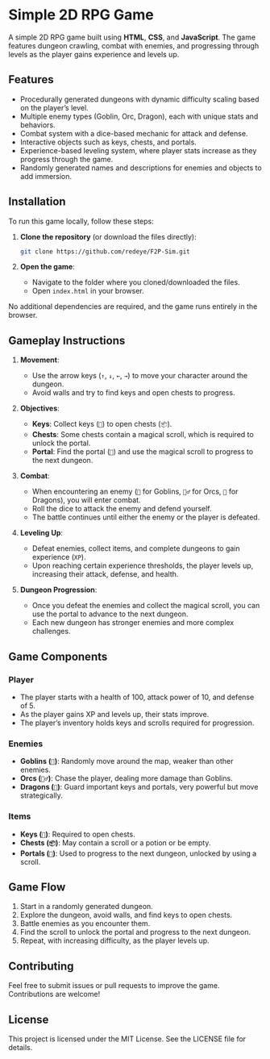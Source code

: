 # Simple 2D RPG Game

A simple 2D RPG game built using **HTML**, **CSS**, and **JavaScript**. The game features dungeon crawling, combat with enemies, and progressing through levels as the player gains experience and levels up.

## Features
- Procedurally generated dungeons with dynamic difficulty scaling based on the player’s level.
- Multiple enemy types (Goblin, Orc, Dragon), each with unique stats and behaviors.
- Combat system with a dice-based mechanic for attack and defense.
- Interactive objects such as keys, chests, and portals.
- Experience-based leveling system, where player stats increase as they progress through the game.
- Randomly generated names and descriptions for enemies and objects to add immersion.

## Installation
To run this game locally, follow these steps:

1. **Clone the repository** (or download the files directly):
   ```bash
   git clone https://github.com/redeye/F2P-Sim.git
   ```

2. **Open the game**:
   - Navigate to the folder where you cloned/downloaded the files.
   - Open `index.html` in your browser.

No additional dependencies are required, and the game runs entirely in the browser.

## Gameplay Instructions

1. **Movement**:
   - Use the arrow keys (`↑`, `↓`, `←`, `→`) to move your character around the dungeon.
   - Avoid walls and try to find keys and open chests to progress.

2. **Objectives**:
   - **Keys**: Collect keys (`🔑`) to open chests (`📦`).
   - **Chests**: Some chests contain a magical scroll, which is required to unlock the portal.
   - **Portal**: Find the portal (`🚪`) and use the magical scroll to progress to the next dungeon.

3. **Combat**:
   - When encountering an enemy (`👺` for Goblins, `🧟‍♂️` for Orcs, `🐉` for Dragons), you will enter combat.
   - Roll the dice to attack the enemy and defend yourself.
   - The battle continues until either the enemy or the player is defeated.

4. **Leveling Up**:
   - Defeat enemies, collect items, and complete dungeons to gain experience (`XP`).
   - Upon reaching certain experience thresholds, the player levels up, increasing their attack, defense, and health.

5. **Dungeon Progression**:
   - Once you defeat the enemies and collect the magical scroll, you can use the portal to advance to the next dungeon.
   - Each new dungeon has stronger enemies and more complex challenges.

## Game Components

### Player
- The player starts with a health of 100, attack power of 10, and defense of 5.
- As the player gains XP and levels up, their stats improve.
- The player’s inventory holds keys and scrolls required for progression.

### Enemies
- **Goblins (`👺`)**: Randomly move around the map, weaker than other enemies.
- **Orcs (`🧟‍♂️`)**: Chase the player, dealing more damage than Goblins.
- **Dragons (`🐉`)**: Guard important keys and portals, very powerful but move strategically.

### Items
- **Keys (`🔑`)**: Required to open chests.
- **Chests (`📦`)**: May contain a scroll or a potion or be empty.
- **Portals (`🚪`)**: Used to progress to the next dungeon, unlocked by using a scroll.

## Game Flow
1. Start in a randomly generated dungeon.
2. Explore the dungeon, avoid walls, and find keys to open chests.
3. Battle enemies as you encounter them.
4. Find the scroll to unlock the portal and progress to the next dungeon.
5. Repeat, with increasing difficulty, as the player levels up.


## Contributing
Feel free to submit issues or pull requests to improve the game. Contributions are welcome!

## License
This project is licensed under the MIT License. See the LICENSE file for details.

